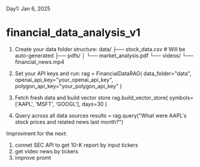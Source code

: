 Day1: Jan 6, 2025
# financial_data_analysis_v1

1. Create your data folder structure:
data/
├── stock_data.csv  # Will be auto-generated
├── pdfs/
│   └── market_analysis.pdf
└── videos/
    └── financial_news.mp4

2. Set your API keys and run:
rag = FinancialDataRAG(
    data_folder="data",
    openai_api_key="your_openai_api_key",
    polygon_api_key="your_polygon_api_key"
)

3. Fetch fresh data and build vector store
rag.build_vector_store(
    symbols=['AAPL', 'MSFT', 'GOOGL'],
    days=30
)

4. Query across all data sources
results = rag.query("What were AAPL's stock prices and related news last month?")

Improvment for the next:
1. connet SEC API to get 10-K report by input tickers
2. get video news by tickers
3. improve promt
